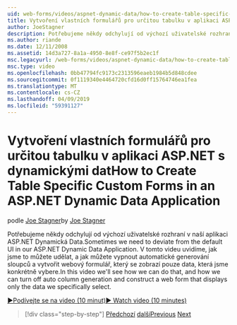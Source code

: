 ```yaml
---
uid: web-forms/videos/aspnet-dynamic-data/how-to-create-table-specific-custom-forms-in-an-aspnet-dynamic-data-application
title: Vytvoření vlastních formulářů pro určitou tabulku v aplikaci ASP.NET s dynamickými dat | Dokumentace Microsoftu
author: JoeStagner
description: Potřebujeme někdy odchylují od výchozí uživatelské rozhraní v naší aplikaci ASP.NET Dynamická Data. V tomto videu uvidíme, jak jsme to můžete udělat, a jak jsme ji vypnout...
ms.author: riande
ms.date: 12/11/2008
ms.assetid: 14d3a727-8a1a-4950-8e8f-ce97f5b2ec1f
msc.legacyurl: /web-forms/videos/aspnet-dynamic-data/how-to-create-table-specific-custom-forms-in-an-aspnet-dynamic-data-application
msc.type: video
ms.openlocfilehash: 0bb47794fc9173c2313596eaeb1984b5d848cdee
ms.sourcegitcommit: 0f1119340e4464720cfd16d0ff15764746ea1fea
ms.translationtype: MT
ms.contentlocale: cs-CZ
ms.lasthandoff: 04/09/2019
ms.locfileid: "59391127"
---
```

# <a name="how-to-create-table-specific-custom-forms-in-an-aspnet-dynamic-data-application"></a><span data-ttu-id="65c80-104">Vytvoření vlastních formulářů pro určitou tabulku v aplikaci ASP.NET s dynamickými dat</span><span class="sxs-lookup"><span data-stu-id="65c80-104">How to Create Table Specific Custom Forms in an ASP.NET Dynamic Data Application</span></span>

<span data-ttu-id="65c80-105">podle [Joe Stagner](https://github.com/JoeStagner)</span><span class="sxs-lookup"><span data-stu-id="65c80-105">by [Joe Stagner](https://github.com/JoeStagner)</span></span>

<span data-ttu-id="65c80-106">Potřebujeme někdy odchylují od výchozí uživatelské rozhraní v naší aplikaci ASP.NET Dynamická Data.</span><span class="sxs-lookup"><span data-stu-id="65c80-106">Sometimes we need to deviate from the default UI in our ASP.NET Dynamic Data Application.</span></span> <span data-ttu-id="65c80-107">V tomto videu uvidíme, jak jsme to můžete udělat, a jak můžete vypnout automatické generování sloupců a vytvořit webový formulář, který se zobrazí pouze data, která jsme konkrétně vybere.</span><span class="sxs-lookup"><span data-stu-id="65c80-107">In this video we'll see how we can do that, and how we can turn off auto column generation and construct a web form that displays only the data we specifically select.</span></span>

[<span data-ttu-id="65c80-108">&#9654;Podívejte se na video (10 minut)</span><span class="sxs-lookup"><span data-stu-id="65c80-108">&#9654; Watch video (10 minutes)</span></span>](https://channel9.msdn.com/Blogs/ASP-NET-Site-Videos/how-to-create-table-specific-custom-forms-in-an-aspnet-dynamic-data-application)

> [!div class="step-by-step"]
> <span data-ttu-id="65c80-109">[Předchozí](how-to-remove-columns-from-your-dynamicdata-data-grids.md)
> [další](aspnet-dynamic-data-custom-form-formatting.md)</span><span class="sxs-lookup"><span data-stu-id="65c80-109">[Previous](how-to-remove-columns-from-your-dynamicdata-data-grids.md)
[Next](aspnet-dynamic-data-custom-form-formatting.md)</span></span>
